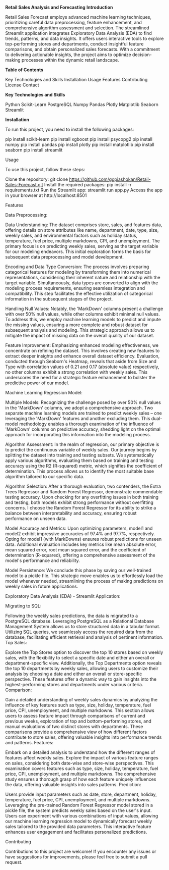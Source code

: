 **Retail Sales Analysis and Forecasting**
**Introduction**

Retail Sales Forecast employs advanced machine learning techniques, prioritizing careful data preprocessing, feature enhancement, and comprehensive algorithm assessment and selection. The streamlined Streamlit application integrates Exploratory Data Analysis (EDA) to find trends, patterns, and data insights. It offers users interactive tools to explore top-performing stores and departments, conduct insightful feature comparisons, and obtain personalized sales forecasts. With a commitment to delivering actionable insights, the project aims to optimize decision-making processes within the dynamic retail landscape.


**Table of Contents**

Key Technologies and Skills
Installation
Usage
Features
Contributing
License
Contact

**Key Technologies and Skills**

Python
Scikit-Learn
PostgreSQL
Numpy
Pandas
Plotly
Matplotlib
Seaborn
Streamlit

**Installation**

To run this project, you need to install the following packages:

pip install scikit-learn
pip install xgboost
pip install psycopg2
pip install numpy
pip install pandas
pip install plotly
pip install matplotlib
pip install seaborn
pip install streamlit

Usage

To use this project, follow these steps:

Clone the repository: git clone https://github.com/gopiashokan/Retail-Sales-Forecast.git
Install the required packages: pip install -r requirements.txt
Run the Streamlit app: streamlit run app.py
Access the app in your browser at http://localhost:8501

Features

Data Preprocessing:

Data Understanding: The dataset comprises store, sales, and features data, offering details on store attributes like name, department, date, type, size, weekly sales, and environmental factors such as holiday status, temperature, fuel price, multiple markdowns, CPI, and unemployment. The primary focus is on predicting weekly sales, serving as the target variable for our modeling endeavors. This initial exploration forms the basis for subsequent data preprocessing and model development.

Encoding and Data Type Conversion: The process involves preparing categorical features for modeling by transforming them into numerical representations, considering their inherent nature and relationship with the target variable. Simultaneously, data types are converted to align with the modeling process requirements, ensuring seamless integration and compatibility. This step facilitates the effective utilization of categorical information in the subsequent stages of the project.

Handling Null Values: Notably, the 'MarkDown' columns present a challenge with over 50% null values, while other columns exhibit minimal null values. To address this, we employ machine learning models to predict and impute the missing values, ensuring a more complete and robust dataset for subsequent analysis and modeling. This strategic approach allows us to mitigate the impact of missing data on the overall quality of our dataset.

Feature Improvement: Emphasizing enhanced modeling effectiveness, we concentrate on refining the dataset. This involves creating new features to extract deeper insights and enhance overall dataset efficiency. Evaluation, conducted through Seaborn's Heatmap, reveals that aside from Size and Type with correlation values of 0.21 and 0.17 (absolute value) respectively, no other columns exhibit a strong correlation with weekly sales. This underscores the need for a strategic feature enhancement to bolster the predictive power of our model.

Machine Learning Regression Model:

Multiple Models: Recognizing the challenge posed by over 50% null values in the 'MarkDown' columns, we adopt a comprehensive approach. Two separate machine learning models are trained to predict weekly sales – one leveraging the 'MarkDown' features and another excluding them. This dual-model methodology enables a thorough examination of the influence of 'MarkDown' columns on predictive accuracy, shedding light on the optimal approach for incorporating this information into the modeling process.

Algorithm Assessment: In the realm of regression, our primary objective is to predict the continuous variable of weekly sales. Our journey begins by splitting the dataset into training and testing subsets. We systematically apply various algorithms, evaluating them based on training and testing accuracy using the R2 (R-squared) metric, which signifies the coefficient of determination. This process allows us to identify the most suitable base algorithm tailored to our specific data.

Algorithm Selection: After a thorough evaluation, two contenders, the Extra Trees Regressor and Random Forest Regressor, demonstrate commendable testing accuracy. Upon checking for any overfitting issues in both training and testing, both models exhibit strong performance without overfitting concerns. I choose the Random Forest Regressor for its ability to strike a balance between interpretability and accuracy, ensuring robust performance on unseen data.

Model Accuracy and Metrics: Upon optimizing parameters, model1 and model2 exhibit impressive accuracies of 97.4% and 97.7%, respectively. Opting for model1 (with MarkDowns) ensures robust predictions for unseen data. Additional evaluation includes key metrics like mean absolute error, mean squared error, root mean squared error, and the coefficient of determination (R-squared), offering a comprehensive assessment of the model's performance and reliability.

Model Persistence: We conclude this phase by saving our well-trained model to a pickle file. This strategic move enables us to effortlessly load the model whenever needed, streamlining the process of making predictions on weekly sales in future applications.

Exploratory Data Analysis (EDA) - Streamlit Application:

Migrating to SQL:

Following the weekly sales predictions, the data is migrated to a PostgreSQL database. Leveraging PostgreSQL as a Relational Database Management System allows us to store structured data in a tabular format.
Utilizing SQL queries, we seamlessly access the required data from the database, facilitating efficient retrieval and analysis of pertinent information.
Top Sales:

Explore the Top Stores option to discover the top 10 stores based on weekly sales, with the flexibility to select a specific date and either an overall or department-specific view.
Additionally, the Top Departments option reveals the top 10 departments by weekly sales, allowing users to customize their analysis by choosing a date and either an overall or store-specific perspective.
These features offer a dynamic way to gain insights into the highest-performing stores and departments under various criteria.
Comparison:

Gain a detailed understanding of weekly sales dynamics by analyzing the influence of key features such as type, size, holiday, temperature, fuel price, CPI, unemployment, and multiple markdowns.
This section allows users to assess feature impact through comparisons of current and previous weeks, exploration of top and bottom-performing stores, and manual evaluations of two distinct stores with departments.
These comparisons provide a comprehensive view of how different factors contribute to store sales, offering valuable insights into performance trends and patterns.
Features:

Embark on a detailed analysis to understand how the different ranges of features affect weekly sales. Explore the impact of various feature ranges on sales, considering both date-wise and store-wise perspectives.
This examination covers features such as type, size, holiday, temperature, fuel price, CPI, unemployment, and multiple markdowns. The comprehensive study ensures a thorough grasp of how each feature uniquely influences the data, offering valuable insights into sales patterns.
Prediction:

Users provide input parameters such as date, store, department, holiday, temperature, fuel price, CPI, unemployment, and multiple markdowns. Leveraging the pre-trained Random Forest Regressor model stored in a pickle file, the system predicts weekly sales based on the user's input.
Users can experiment with various combinations of input values, allowing our machine learning regression model to dynamically forecast weekly sales tailored to the provided data parameters. This interactive feature enhances user engagement and facilitates personalized predictions.

Contributing

Contributions to this project are welcome! If you encounter any issues or have suggestions for improvements, please feel free to submit a pull request.
